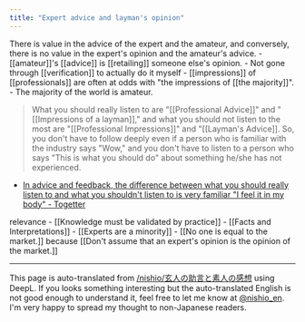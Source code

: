 ```yaml
---
title: "Expert advice and layman's opinion"
---
```


There is value in the advice of the expert and the amateur, and conversely, there is no value in the expert's opinion and the amateur's advice.
    - [[amateur]]'s [[advice]] is [[retailing]] someone else's opinion.
    - Not gone through [[verification]] to actually do it myself
    - [[impressions]] of [[professionals]] are often at odds with "the impressions of [[the majority]]".
    - The majority of the world is amateur.

> What you should really listen to are "[[Professional Advice]]" and "[[Impressions of a layman]]," and what you should not listen to the most are "[[Professional Impressions]]" and "[[Layman's Advice]]. So, you don't have to follow deeply even if a person who is familiar with the industry says "Wow," and you don't have to listen to a person who says "This is what you should do" about something he/she has not experienced.
- [In advice and feedback, the difference between what you should really listen to and what you shouldn't listen to is very familiar "I feel it in my body" - Togetter](https://togetter.com/li/1276935)

relevance
    - [[Knowledge must be validated by practice]]
    - [[Facts and Interpretations]]
    - [[Experts are a minority]]
        - [[No one is equal to the market.]] because [[Don't assume that an expert's opinion is the opinion of the market.]]

---
This page is auto-translated from [/nishio/玄人の助言と素人の感想](https://scrapbox.io/nishio/玄人の助言と素人の感想) using DeepL. If you looks something interesting but the auto-translated English is not good enough to understand it, feel free to let me know at [@nishio_en](https://twitter.com/nishio_en). I'm very happy to spread my thought to non-Japanese readers.